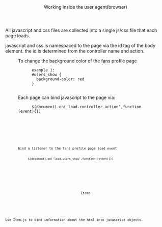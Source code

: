 <article>
  <header>Working inside the user agent(browser)</header
  <p>All javascript and css files are collected into a single js/css
  file that each page loads.</p>

  <p>javascript and css is namespaced to the page via the id tag of the body
  element. the id is determined from the controller name and action. </p>

  <figure>
    <figcaption>To change the background color of the fans profile page</figcaption>
    <code>
      example 1:
      #users_show {
        background-color: red
      }
    </code>
  </figure>

  <figure>
    <figcaption>Each page can bind javascript to the page via: <figcaption>
    <code>
      $(document).on('load.controller_action',function (event){})
    <code>
  </figure>

  <figure>
    <figcaption>bind a listener to the fans profile page load event</figcaption>
    <code>
      $(document).on('load.users_show',function (event){})
    </code>
  </figure>

</article>

<article>
  <header>Items</header>
  <p>Use Item.js to bind information about the html into javascript objects.</p>
</article>

